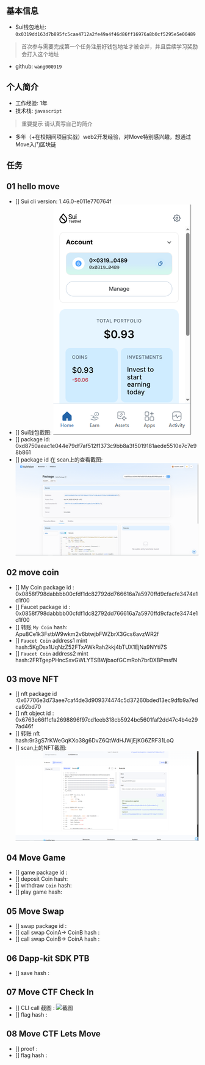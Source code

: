 ## 基本信息
- Sui钱包地址: `0x0319dd163d7b895fc5caa4712a2fe49a4f46d86ff16976a8b0cf5295e5e00489`
> 首次参与需要完成第一个任务注册好钱包地址才被合并，并且后续学习奖励会打入这个地址
- github: `wang000919`

## 个人简介
- 工作经验: 1年
- 技术栈: `javascript`
> 重要提示 请认真写自己的简介
- 多年（+在校期间项目实战）web2开发经验，对Move特别感兴趣，想通过Move入门区块链

## 任务

##   01 hello move  
- [] Sui cli version: 1.46.0-e011e770764f
- [] Sui钱包截图: ![Sui钱包截图](./images/image1.png)
- [] package id: 0xd8750aeac1e044e79df7af512f1373c9bb8a3f5019181aede5510e7c7e98b861
- [] package id 在 scan上的查看截图:![Scan截图](./images/image2.png)

##   02 move coin
- [] My Coin package id : 0x0858f798dabbbb00cfdf1dc82792dd766616a7a5970ffd9cfacfe3474e1d1f00
- [] Faucet package id : 0x0858f798dabbbb00cfdf1dc82792dd766616a7a5970ffd9cfacfe3474e1d1f00
- [] 转账 `My Coin` hash: Apu8Ce1k3FstbW9wkm2v6btwjbFWZbrX3Gcs6avzWR2f
- [] `Faucet Coin` address1 mint hash:5KgDsx1UqNzZ52FTxAWkRah2kkj4bTUX1EjNa9NYti7S
- [] `Faucet Coin` address2 mint hash:2FRTgepPHncSsvGWLYTSBWjbaofGCmRoh7brDXBPmsfN

##   03 move NFT
- [] nft package id :0x67706e3d73aee7caf4de3d909374474c5d37260bded13ec9dfb9a7edca92bd70
- [] nft object id : 0x6763e66f1c1a2698896f97cd1eeb318cb5924bc5601faf2dd47c4b4e297ad46f
- [] 转账 nft  hash:9r3gS7rKWeGqKXo38g6DvZ6QtWdHJWjEjKG6ZRF31LoQ
- [] scan上的NFT截图:![Scan截图](./images/image3.png)

##   04 Move Game
- [] game package id :
- [] deposit Coin hash:
- [] withdraw `Coin` hash:
- [] play game hash:

##   05 Move Swap
- [] swap package id :
- [] call swap CoinA-> CoinB  hash :
- [] call swap CoinB-> CoinA  hash :

##   06 Dapp-kit SDK PTB
- [] save hash :

##   07 Move CTF Check In
- [] CLI call 截图 : ![截图](./images/你的图片地址)
- [] flag hash :

##   08 Move CTF Lets Move
- [] proof : 
- [] flag hash :


